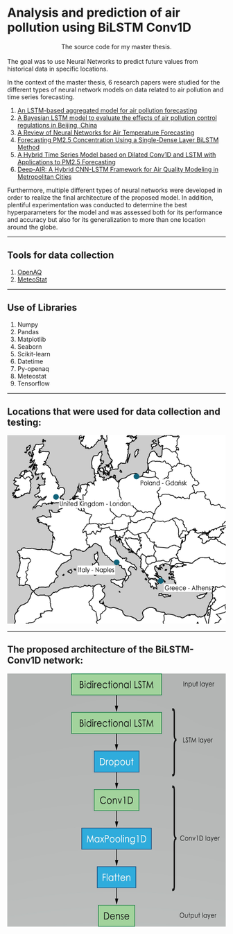# Analysis and prediction of air pollution using BiLSTM Conv1D
<div align="center">The source code for my master thesis.</div>
<br/>
The goal was to use Neural Networks to predict future values from historical data in specific locations. 

In the context of the master thesis, 6 research papers were studied for the different types of neural network models on data related to air pollution and time series forecasting.

1. [An LSTM-based aggregated model for air pollution forecasting](https://www.sciencedirect.com/science/article/pii/S1309104220301215)
2. [A Bayesian LSTM model to evaluate the effects of air pollution control regulations in Beijing, China](https://www.sciencedirect.com/science/article/abs/pii/S1462901120313538)
3. [A Review of Neural Networks for Air Temperature Forecasting](https://www.mdpi.com/2073-4441/13/9/1294/htm)
4. [Forecasting PM2.5 Concentration Using a Single-Dense Layer BiLSTM Method](https://www.mdpi.com/2079-9292/10/15/1808/htm)
5. [A Hybrid Time Series Model based on Dilated Conv1D and LSTM with Applications to PM2.5 Forecasting](https://www.semanticscholar.org/paper/A-Hybrid-Time-Series-Model-based-on-Dilated-Conv1D-Zhao-Cheng/5ab4208e8eb941bf442e24cc71d604a9b2c65c1a)
6. [Deep-AIR: A Hybrid CNN-LSTM Framework for Air Quality Modeling in Metropolitan Cities](https://arxiv.org/abs/2103.14587)

Furthermore, multiple different types of neural networks were developed in order to realize the final architecture of the proposed model. In addition, plentiful experimentation was conducted to determine the best hyperparameters for the model and was assessed both for its performance and accuracy but also for its generalization to more than one location around the globe.

---

## Tools for data collection

1. [OpenAQ](https://openaq.org/#/)
2. [MeteoStat](https://meteostat.net/en/)

---

## Use of Libraries

1. Numpy
2. Pandas
3. Matplotlib
4. Seaborn
5. Scikit-learn
6. Datetime
7. Py-openaq
8. Meteostat
9. Tensorflow

---

## Locations that were used for data collection and testing:

![Map Countries](https://github.com/GeorgeCodeHub/Analysis-and-prediction-of-air-pollution-using-BiLSTM-Conv1D/blob/main/MapCountries.png)

---

## The proposed architecture of the BiLSTM-Conv1D network:
![NN architecture](https://github.com/GeorgeCodeHub/Analysis-and-prediction-of-air-pollution-using-BiLSTM-Conv1D/blob/main/BiLSTM-COnv1D.jpg)
